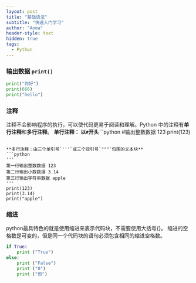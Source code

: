 ```yaml
---
layout: post
title: "基础语法"
subtitle: "快速入门学习"
author: "Aoma"
header-style: text
hidden: true
tags:
  - Python
---
```


### 输出数据 `print()`
```Python
print("你好")
print(666)
print("hello")
```

### 注释
注释不会影响程序的执行，可以使代码更易于阅读和理解。Python 中的注释有**单行注释**和**多行注释**。
**单行注释： 以`#`开头**
``python
  #输出整数数据 123
  print(123)
```

**多行注释：由三个单引号`'''`或三个双引号`"""`包围的文本块**
```python
'''
第一行输出整数数据 123
第二行输出小数数据 3.14
第三行输出字符串数据 apple
'''
print(123)
print(3.14)
print("apple")
```

### 缩进
python最具特色的就是使用缩进来表示代码块，不需要使用大括号{}。
缩进的空格数是可变的，但是同一个代码块的语句必须包含相同的缩进空格数。
```python
if True:
    print ("True")
else:
    print ("False")
    print ("0")
    print ("假")
```
